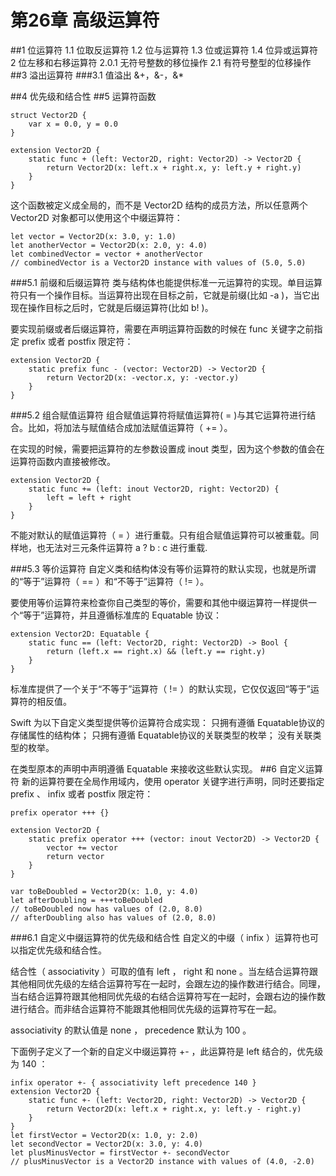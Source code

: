 # 第26章 高级运算符
##1 位运算符
        1.1 位取反运算符
        1.2 位与运算符
        1.3 位或运算符
        1.4 位异或运算符
    2 位左移和右移运算符
            2.0.1 无符号整数的移位操作
        2.1 有符号整型的位移操作
##3 溢出运算符
###3.1 值溢出
&+，&-，&*
        
##4 优先级和结合性
##5 运算符函数
```
struct Vector2D {
    var x = 0.0, y = 0.0
}
 
extension Vector2D {
    static func + (left: Vector2D, right: Vector2D) -> Vector2D {
        return Vector2D(x: left.x + right.x, y: left.y + right.y)
    }
}
```
这个函数被定义成全局的，而不是 Vector2D  结构的成员方法，所以任意两个 Vector2D  对象都可以使用这个中缀运算符：
```
let vector = Vector2D(x: 3.0, y: 1.0)
let anotherVector = Vector2D(x: 2.0, y: 4.0)
let combinedVector = vector + anotherVector
// combinedVector is a Vector2D instance with values of (5.0, 5.0)
```
###5.1 前缀和后缀运算符
类与结构体也能提供标准一元运算符的实现。单目运算符只有一个操作目标。当运算符出现在目标之前，它就是前缀(比如 -a )，当它出现在操作目标之后时，它就是后缀运算符(比如 b! )。

要实现前缀或者后缀运算符，需要在声明运算符函数的时候在 func  关键字之前指定 prefix  或者 postfix  限定符：
```
extension Vector2D {
    static prefix func - (vector: Vector2D) -> Vector2D {
        return Vector2D(x: -vector.x, y: -vector.y)
    }
}
```
###5.2 组合赋值运算符
组合赋值运算符将赋值运算符( = )与其它运算符进行结合。比如，将加法与赋值结合成加法赋值运算符（ += ）。

在实现的时候，需要把运算符的左参数设置成 inout  类型，因为这个参数的值会在运算符函数内直接被修改。

```
extension Vector2D {
    static func += (left: inout Vector2D, right: Vector2D) {
        left = left + right
    }
}
```
不能对默认的赋值运算符（ = ）进行重载。只有组合赋值运算符可以被重载。同样地，也无法对三元条件运算符 a ? b : c  进行重载.

###5.3 等价运算符
自定义类和结构体没有等价运算符的默认实现，也就是所谓的“等于”运算符（ == ）和“不等于”运算符（ != ）。

要使用等价运算符来检查你自己类型的等价，需要和其他中缀运算符一样提供一个“等于”运算符，并且遵循标准库的 Equatable 协议：
```
extension Vector2D: Equatable {
    static func == (left: Vector2D, right: Vector2D) -> Bool {
        return (left.x == right.x) && (left.y == right.y)
    }
}
```
标准库提供了一个关于“不等于”运算符（ != ）的默认实现，它仅仅返回“等于”运算符的相反值。

Swift 为以下自定义类型提供等价运算符合成实现：
只拥有遵循 Equatable协议的存储属性的结构体；
只拥有遵循 Equatable协议的关联类型的枚举；
没有关联类型的枚举。

在类型原本的声明中声明遵循 Equatable 来接收这些默认实现。
##6 自定义运算符
新的运算符要在全局作用域内，使用 operator  关键字进行声明，同时还要指定 prefix 、 infix  或者 postfix  限定符：
```
prefix operator +++ {}

extension Vector2D {
    static prefix operator +++ (vector: inout Vector2D) -> Vector2D {
        vector += vector
        return vector
    }
}
 
var toBeDoubled = Vector2D(x: 1.0, y: 4.0)
let afterDoubling = +++toBeDoubled
// toBeDoubled now has values of (2.0, 8.0)
// afterDoubling also has values of (2.0, 8.0)
```
###6.1 自定义中缀运算符的优先级和结合性
自定义的中缀（ infix ）运算符也可以指定优先级和结合性。

结合性（ associativity ）可取的值有 left ， right  和 none 。当左结合运算符跟其他相同优先级的左结合运算符写在一起时，会跟左边的操作数进行结合。同理，当右结合运算符跟其他相同优先级的右结合运算符写在一起时，会跟右边的操作数进行结合。而非结合运算符不能跟其他相同优先级的运算符写在一起。

associativity 的默认值是 none ， precedence 默认为 100 。

下面例子定义了一个新的自定义中缀运算符 +- ，此运算符是 left 结合的，优先级为 140 ：
```
infix operator +- { associativity left precedence 140 }
extension Vector2D {
    static func +- (left: Vector2D, right: Vector2D) -> Vector2D {
        return Vector2D(x: left.x + right.x, y: left.y - right.y)
    }
}
let firstVector = Vector2D(x: 1.0, y: 2.0)
let secondVector = Vector2D(x: 3.0, y: 4.0)
let plusMinusVector = firstVector +- secondVector
// plusMinusVector is a Vector2D instance with values of (4.0, -2.0)
```